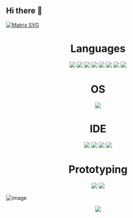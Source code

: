 ## Hi there 👋

[![Matrix SVG](https://raw.githubusercontent.com/rodrigograca31/rodrigograca31/master/matrix.svg)](https://www.youtube.com/watch?v=SDkAGkd4NLc) 

<div align = "center">
<h1>Languages</h1>

<img src="https://img.shields.io/badge/C%2B%2B-00599C?style=for-the-badge&logo=c%2B%2B&logoColor=white" />
<img src="https://img.shields.io/badge/Java-ED8B00?style=for-the-badge&logo=java&logoColor=white" />
<img src="https://img.shields.io/badge/Python-FFD43B?style=for-the-badge&logo=python&logoColor=blue" />
<img src="https://img.shields.io/badge/HTML5-E34F26?style=for-the-badge&logo=html5&logoColor=white" />
<img src="https://img.shields.io/badge/JavaScript-323330?style=for-the-badge&logo=javascript&logoColor=F7DF1E" />
<img src = "https://img.shields.io/badge/CSS3-1572B6?style=for-the-badge&logo=css3&logoColor=white" />
<img src="https://img.shields.io/badge/R-276DC3?style=for-the-badge&logo=r&logoColor=white" />
<img src="https://img.shields.io/badge/LaTeX-47A141?style=for-the-badge&logo=LaTeX&logoColor=white" />
</div>
<div align = "center">
<h1>OS</h1>
<img src = "https://img.shields.io/badge/mac%20os-000000?style=for-the-badge&logo=apple&logoColor=white" />
</div>
<div align = "center">
  <h1>IDE</h1>
  <img src = "https://img.shields.io/badge/Arduino_IDE-00979D?style=for-the-badge&logo=arduino&logoColor=white" />
  <img src = "https://img.shields.io/badge/Eclipse-2C2255?style=for-the-badge&logo=eclipse&logoColor=white" />
  <img src = "https://img.shields.io/badge/RStudio-75AADB?style=for-the-badge&logo=RStudio&logoColor=white" />
  <img src = "https://img.shields.io/badge/VSCode-0078D4?style=for-the-badge&logo=visual%20studio%20code&logoColor=white" />
  </div>
<div align = "center">
  <h1>Prototyping</h1>
    <img src = "https://img.shields.io/badge/adafruit-000000?style=for-the-badge&logo=adafruit&logoColor=white" />
  <img src = "https://img.shields.io/badge/Arduino-00979D?style=for-the-badge&logo=Arduino&logoColor=white" />
</div>

![image](https://github-readme-stats.vercel.app/api?username=Aqtion)

<div align = "center">
<img src = "https://github-readme-stats.vercel.app/api/top-langs/?username=Aqtion" />
  </div>
<!--
**Aqtion/Aqtion** is a ✨ _special_ ✨ repository because its `README.md` (this file) appears on your GitHub profile.

Here are some ideas to get you started:


- 🔭 I’m currently working on ...
- 🌱 I’m currently learning ...
- 👯 I’m looking to collaborate on ...
- 🤔 I’m looking for help with ...
- 💬 Ask me about ...
- 📫 How to reach me: ...
- 😄 Pronouns: ...
- ⚡ Fun fact: ...
-->
